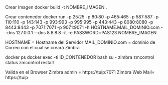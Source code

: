Crear Imagen
docker build -t NOMBRE_IMAGEN .

Crear contenedor
docker run -p 25:25 -p 80:80 -p 465:465 -p 587:587 -p 110:110 -p 143:143 -p 993:993 -p 995:995 -p 443:443 -p 8080:8080 -p 8443:8443 -p 7071:7071 -p 9071:9071 -h HOSTNAME.MAIL_DOMINIO.com --dns 127.0.0.1 --dns 8.8.8.8 -it -e PASSWORD=PAS123 NOMBRE_IMAGEN

HOSTNAME = Hostname del Servidor
MAIL_DOMINIO.com = dominio de Correo con el cual se creará Zimbra

docker ps
docker exec -ti ID_CONTENEDOR bash
  su - zimbra
  zmcontrol status
  zmcontrol restart

Valida en el Browser
Zimbra admin = https://tuip:7071
Zimbra Web Mail= https://tuip

